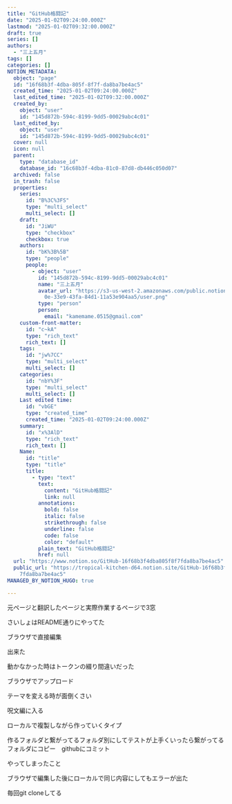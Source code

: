 ```yaml
---
title: "GitHub格闘記"
date: "2025-01-02T09:24:00.000Z"
lastmod: "2025-01-02T09:32:00.000Z"
draft: true
series: []
authors:
  - "三上五月"
tags: []
categories: []
NOTION_METADATA:
  object: "page"
  id: "16f68b3f-4dba-805f-8f7f-da8ba7be4ac5"
  created_time: "2025-01-02T09:24:00.000Z"
  last_edited_time: "2025-01-02T09:32:00.000Z"
  created_by:
    object: "user"
    id: "145d872b-594c-8199-9dd5-00029abc4c01"
  last_edited_by:
    object: "user"
    id: "145d872b-594c-8199-9dd5-00029abc4c01"
  cover: null
  icon: null
  parent:
    type: "database_id"
    database_id: "16c68b3f-4dba-81c0-87d8-db446c050d07"
  archived: false
  in_trash: false
  properties:
    series:
      id: "B%3C%3FS"
      type: "multi_select"
      multi_select: []
    draft:
      id: "JiWU"
      type: "checkbox"
      checkbox: true
    authors:
      id: "bK%3B%5B"
      type: "people"
      people:
        - object: "user"
          id: "145d872b-594c-8199-9dd5-00029abc4c01"
          name: "三上五月"
          avatar_url: "https://s3-us-west-2.amazonaws.com/public.notion-static.com/aec83c\
            0e-33e9-43fa-84d1-11a53e904aa5/user.png"
          type: "person"
          person:
            email: "kamemame.0515@gmail.com"
    custom-front-matter:
      id: "c~kA"
      type: "rich_text"
      rich_text: []
    tags:
      id: "jw%7CC"
      type: "multi_select"
      multi_select: []
    categories:
      id: "nbY%3F"
      type: "multi_select"
      multi_select: []
    Last edited time:
      id: "vbGE"
      type: "created_time"
      created_time: "2025-01-02T09:24:00.000Z"
    summary:
      id: "x%3AlD"
      type: "rich_text"
      rich_text: []
    Name:
      id: "title"
      type: "title"
      title:
        - type: "text"
          text:
            content: "GitHub格闘記"
            link: null
          annotations:
            bold: false
            italic: false
            strikethrough: false
            underline: false
            code: false
            color: "default"
          plain_text: "GitHub格闘記"
          href: null
  url: "https://www.notion.so/GitHub-16f68b3f4dba805f8f7fda8ba7be4ac5"
  public_url: "https://tropical-kitchen-d64.notion.site/GitHub-16f68b3f4dba805f8f\
    7fda8ba7be4ac5"
MANAGED_BY_NOTION_HUGO: true

---
```



元ページと翻訳したページと実際作業するページで3窓


さいしょはREADME通りにやってた


ブラウザで直接編集


出来た


動かなかった時はトークンの綴り間違いだった


ブラウザでアップロード


テーマを変える時が面倒くさい


呪文編に入る


ローカルで複製しながら作っていくタイプ


作るフォルダと繋がってるフォルダ別にしてテストが上手くいったら繋がってるフォルダにコピー　githubにコミット


やってしまったこと


ブラウザで編集した後にローカルで同じ内容にしてもエラーが出た


毎回git cloneしてる

